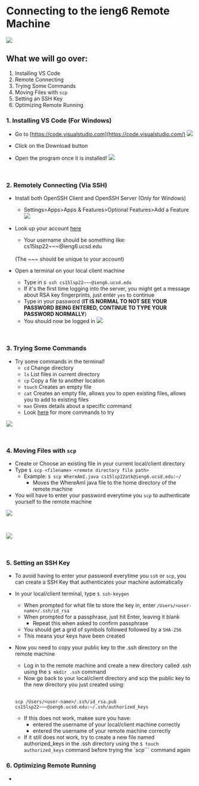 # Connecting to the ieng6 Remote Machine

![](images\labReport1\sshImg.png)

## What we will go over:
1. Installing VS Code
2. Remote Connecting
3. Trying Some Commands
4. Moving Files with `scp`
5. Setting an SSH Key
6. Optimizing Remote Running

### 1. Installing VS Code (For Windows)
* Go to [https://code.visualstudio.com](https://code.visualstudio.com/)
![](images\labReport1\downloadVSCode.jpg)

* Click on the Download button

* Open the program once it is installed!
![](images\labReport1\VSCode.jpg)

<br/>

### 2. Remotely Connecting (Via SSH)
* Install both OpenSSH Client and OpenSSH Server (Only for Windows)
    * Settings>Apps>Apps & Features>Optional Features>Add a Feature
    ![](images\labReport1\Openssh.jpg)

* Look up your account [here](https://sdacs.ucsd.edu/~icc/index.php)
    * Your username should be something like:  cs15lsp22~~~@ieng6.ucsd.edu
    <br/>
    (The ~~~ should be unique to your account)


* Open a terminal on your local client machine
    * Type in `$ ssh cs15lsp22~~~@ieng6.ucsd.edu`
    * If it's the first time logging into the server, you might get a message about RSA key fingerprints, just enter `yes` to continue
    * Type in your password (**IT IS NORMAL TO NOT SEE YOUR PASSWORD BEING ENTERED, CONTINUE TO TYPE YOUR PASSWORD NORMALLY**)
    * You should now be logged in
    ![](images\labReport1\SshLoggedIn.jpg)

<br/>

### 3. Trying Some Commands
* Try some commands in the terminal!
    * `cd` Change directory
    * `ls` List files in current directory
    * `cp` Copy a file to another location
    * `touch` Creates an empty file
    * `cat` Creates an empty file, allows you to open existing files, allows you to add to existing files
    * `man` Gives details about a specific command
    * Look [here](http://mally.stanford.edu/~sr/computing/basic-unix.html) for more commands to try

![](images\labReport1\UnixCommands.jpg)

<br/>

### 4. Moving Files with `scp`
* Create or Choose an existing file in your current local/client directory
* Type `$ scp <filename> <remote directory file path>`
    * Example: `$ scp WhereAmI.java cs15lsp22atk@ieng6.ucsd.edu:~/`
        * Moves the WhereAmI java file to the home directory of the remote machine
* You will have to enter your password everytime you `scp` to authenticate yourself to the remote machine

![](images\labReport1\SCP.jpg)

<br/>

![](images\labReport1\SCPRemote.jpg)

<br/>

### 5. Setting an SSH Key
* To avoid having to enter your password everytime you `ssh` or `scp`, you can create a SSH Key that authenticates your machine automatically
* In your local/client terminal, type `$ ssh-keygen`
     * When prompted for what file to store the key in, enter `/Users/<user-name>/.ssh/id_rsa`
     * When prompted for a passphrase, just hit Enter, leaving it blank
        * Repeat this when asked to confirm passphrase
    * You should get a grid of symbols followed followed by a `SHA-256`
    * This means your keys have been created
* Now you need to copy your public key to the .ssh directory on the remote machine
    * Log in to the remote machine and create a new directory called .ssh using the `$ mkdir .ssh` command
    * Now go back to your local/client directory and scp the public key to the new directory you just created using:
    <br/>

    `scp /Users/<user-name>/.ssh/id_rsa.pub cs15lsp22~~~@ieng6.ucsd.edu:~/.ssh/authorized_keys`

    * If this does not work, makee sure you have:
        * entered the username of your local/client machine correctly
        * entered the username of your remote machine correctly
    * If it still does not work, try to create a new file named authorized_keys in the .ssh directory using the `$ touch authorized_keys` command before trying the `scp``` command again

### 6. Optimizing Remote Running
* 
